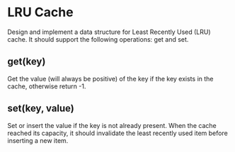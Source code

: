 # LRU Cache
Design and implement a data structure for Least Recently Used (LRU) cache. 
It should support the following operations: get and set.

## get(key) 
Get the value (will always be positive) of the key if the key exists in the cache, otherwise return -1.

## set(key, value)
Set or insert the value if the key is not already present. When the cache reached its capacity, it should invalidate the least recently used item before inserting a new item.